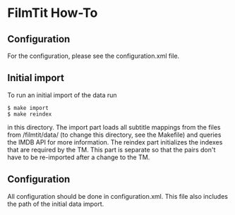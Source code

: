 # FilmTit How-To

## Configuration

For the configuration, please see the configuration.xml file.


## Initial import

To run an initial import of the data run

    $ make import
    $ make reindex

in this directory. The import part loads all subtitle mappings from the files
from /filmtit/data/ (to change this directory, see the Makefile) and queries
the IMDB API for more information. The reindex part initializes the indexes
that are required by the TM. This part is separate so that the pairs don't have
to be re-imported after a change to the TM.


## Configuration

All configuration should be done in configuration.xml. This file also includes
the path of the initial data import.